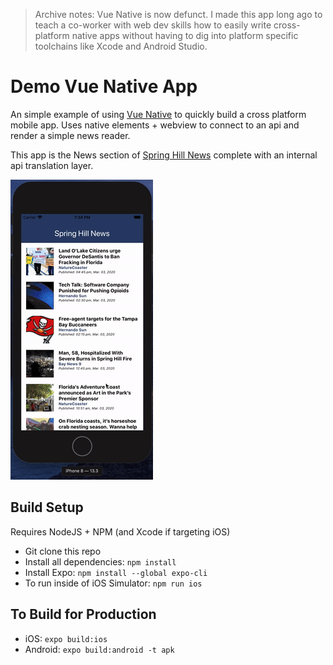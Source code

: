 > Archive notes: Vue Native is now defunct. I made this app long ago to teach a co-worker with web dev skills how to easily write cross-platform native apps without having to dig into platform specific toolchains like Xcode and Android Studio.

# Demo Vue Native App
An simple example of using [Vue Native](https://vue-native.io/) to quickly build a cross platform mobile app. Uses native elements + webview to connect to an api and render a simple news reader.

This app is the News section of [Spring Hill News](https://springhillnews.net/) complete with an internal api translation layer.

![](preview.gif)


## Build Setup
Requires NodeJS + NPM (and Xcode if targeting iOS)
* Git clone this repo
* Install all dependencies: `npm install`
* Install Expo: `npm install --global expo-cli`
* To run inside of iOS Simulator: `npm run ios`

## To Build for Production
* iOS: `expo build:ios`
* Android: `expo build:android -t apk`
